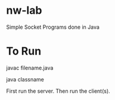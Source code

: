 # nw-lab
Simple Socket Programs done in Java

# To Run
javac filename.java

java classname


First run the server. Then run the client(s).
